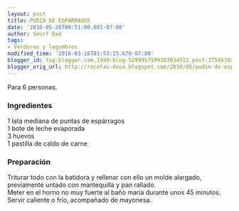 ```yaml
---
layout: post
title: PUDIN DE ESPÁRRAGOS
date: '2010-05-26T09:51:00.001-07:00'
author: Smurf Dad
tags:
- Verduras y legumbres
modified_time: '2016-03-16T01:53:15.670-07:00'
blogger_id: tag:blogger.com,1999:blog-5299957599287034512.post-3754519258850859376
blogger_orig_url: http://recetas-desa.blogspot.com/2010/05/pudin-de-esparragos.html
---
```


Para 6 personas.<br /><h3>Ingredientes</h3>1 lata mediana de puntas de espárragos<br />1 bote de leche evaporada<br />3 huevos<br />1 pastilla de caldo de carne<br /><h3>Preparación</h3>Triturar todo con la batidora y rellenar con ello un molde alargado, previamente untado con mantequilla y pan rallado.<br />Meter en el horno no muy fuerte al baño maría durante unos 45 minutos.<br />Servir caliente o frío, acompañado de mayonesa.